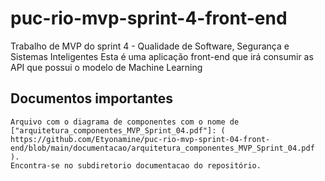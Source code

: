 # puc-rio-mvp-sprint-4-front-end

Trabalho de MVP do sprint 4 - Qualidade de Software, Segurança e Sistemas Inteligentes
Esta é uma aplicação front-end que irá consumir as API que possui o modelo de Machine Learning

## Documentos importantes
    Arquivo com o diagrama de componentes com o nome de ["arquitetura_componentes_MVP_Sprint_04.pdf"]: ( https://github.com/Etyonamine/puc-rio-mvp-sprint-04-front-end/blob/main/documentacao/arquitetura_componentes_MVP_Sprint_04.pdf ).
    Encontra-se no subdiretorio documentacao do repositório.